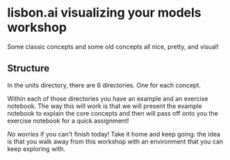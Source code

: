 # lisbon.ai visualizing your models workshop

Some classic concepts and some old concepts all nice, pretty, and visual!

## Structure

In the units directory, there are 6 directories. One for each concept.

Within each of those directories you have an example and an exercise notebook. The way this will work is that we will
present the example notebook to explain the core concepts and then will pass off onto you the
exercise notebook for a quick assignment!

*No worries* if you can't finish today! Take it home and keep going: the idea is that you walk away
from this workshop with an environment that you can keep exploring with.
